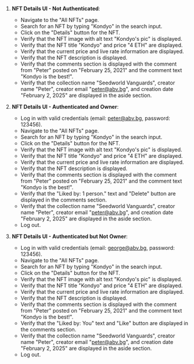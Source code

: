 1. **NFT Details UI - Not Authenticated**:
   - Navigate to the "All NFTs" page.
   - Search for an NFT by typing "Kondyo" in the search input.
   - Click on the "Details" button for the NFT.
   - Verify that the NFT image with alt text "Kondyo's pic" is displayed.
   - Verify that the NFT title "Kondyo" and price "4 ETH" are displayed.
   - Verify that the current price and live rate information are displayed.
   - Verify that the NFT description is displayed.
   - Verify that the comments section is displayed with the comment from "Peter" posted on "February 25, 2021" and the comment text "Kondyo is the best!".
   - Verify that the collection name "Seedworld Vanguards", creator name "Peter", creator email "peter@abv.bg", and creation date "February 2, 2025" are displayed in the aside section.

2. **NFT Details UI - Authenticated and Owner**:
   - Log in with valid credentials (email: peter@abv.bg, password: 123456).
   - Navigate to the "All NFTs" page.
   - Search for an NFT by typing "Kondyo" in the search input.
   - Click on the "Details" button for the NFT.
   - Verify that the NFT image with alt text "Kondyo's pic" is displayed.
   - Verify that the NFT title "Kondyo" and price "4 ETH" are displayed.
   - Verify that the current price and live rate information are displayed.
   - Verify that the NFT description is displayed.
   - Verify that the comments section is displayed with the comment from "Peter" posted on "February 25, 2021" and the comment text "Kondyo is the best!".
   - Verify that the "Liked by: 1 person." text and "Delete" button are displayed in the comments section.
   - Verify that the collection name "Seedworld Vanguards", creator name "Peter", creator email "peter@abv.bg", and creation date "February 2, 2025" are displayed in the aside section.
   - Log out.

3. **NFT Details UI - Authenticated but Not Owner**:
   - Log in with valid credentials (email: george@abv.bg, password: 123456).
   - Navigate to the "All NFTs" page.
   - Search for an NFT by typing "Kondyo" in the search input.
   - Click on the "Details" button for the NFT.
   - Verify that the NFT image with alt text "Kondyo's pic" is displayed.
   - Verify that the NFT title "Kondyo" and price "4 ETH" are displayed.
   - Verify that the current price and live rate information are displayed.
   - Verify that the NFT description is displayed.
   - Verify that the comments section is displayed with the comment from "Peter" posted on "February 25, 2021" and the comment text "Kondyo is the best!".
   - Verify that the "Liked by: You" text and "Like" button are displayed in the comments section.
   - Verify that the collection name "Seedworld Vanguards", creator name "Peter", creator email "peter@abv.bg", and creation date "February 2, 2025" are displayed in the aside section.
   - Log out.